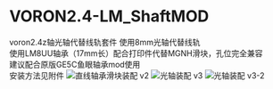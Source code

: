 # VORON2.4-LM_ShaftMOD
voron2.4z轴光轴代替线轨套件
使用8mm光轴代替线轨  
使用LM8UU轴承（17mm长）配合打印件代替MGNH滑块，孔位完全兼容  
建议配合原版GE5C鱼眼轴承mod使用  
安装方法见附件
![直线轴承滑块装配 v2](https://user-images.githubusercontent.com/104925289/174529760-7e463b31-dbd9-4590-8a6b-e6f02b879ed2.png)
![光轴装配 v3](https://user-images.githubusercontent.com/104925289/174529770-8796e1fe-4fc6-4081-9ceb-5c60f836803e.png)
![光轴装配 v3-2](https://user-images.githubusercontent.com/104925289/174529775-ea04a078-5e44-47dc-a9e8-a6c45790235b.png)
